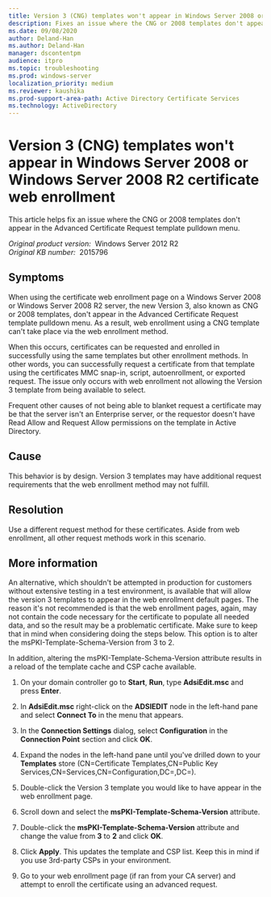 ```yaml
---
title: Version 3 (CNG) templates won't appear in Windows Server 2008 or Windows Server 2008 R2 certificate web enrollment
description: Fixes an issue where the CNG or 2008 templates don't appear in the Advanced Certificate Request template pulldown menu.
ms.date: 09/08/2020
author: Deland-Han
ms.author: Deland-Han
manager: dscontentpm
audience: itpro
ms.topic: troubleshooting
ms.prod: windows-server
localization_priority: medium
ms.reviewer: kaushika
ms.prod-support-area-path: Active Directory Certificate Services
ms.technology: ActiveDirectory
---
```

# Version 3 (CNG) templates won't appear in Windows Server 2008 or Windows Server 2008 R2 certificate web enrollment

This article helps fix an issue where the CNG or 2008 templates don't appear in the Advanced Certificate Request template pulldown menu.

_Original product version:_ &nbsp;Windows Server 2012 R2  
_Original KB number:_ &nbsp;2015796

## Symptoms

When using the certificate web enrollment page on a Windows Server 2008 or Windows Server 2008 R2 server, the new Version 3, also known as CNG or 2008 templates, don't appear in the Advanced Certificate Request template pulldown menu. As a result, web enrollment using a CNG template can't take place via the web enrollment method.

When this occurs, certificates can be requested and enrolled in successfully using the same templates but other enrollment methods. In other words, you can successfully request a certificate from that template using the certificates MMC snap-in, script, autoenrollment, or exported request. The issue only occurs with web enrollment not allowing the Version 3 template from being available to select.

Frequent other causes of not being able to blanket request a certificate may be that the server isn't an Enterprise server, or the requestor doesn't have Read Allow and Request Allow permissions on the template in Active Directory.

## Cause

This behavior is by design. Version 3 templates may have additional request requirements that the web enrollment method may not fulfill.

## Resolution

Use a different request method for these certificates. Aside from web enrollment, all other request methods work in this scenario.

## More information

An alternative, which shouldn't be attempted in production for customers without extensive testing in a test environment, is available that will allow the version 3 templates to appear in the web enrollment default pages. The reason it's not recommended is that the web enrollment pages, again, may not contain the code necessary for the certificate to populate all needed data, and so the result may be a problematic certificate. Make sure to keep that in mind when considering doing the steps below. This option is to alter the msPKI-Template-Schema-Version from 3 to 2.

In addition, altering the msPKI-Template-Schema-Version attribute results in a reload of the template cache and CSP cache available.

1. On your domain controller go to **Start**, **Run**, type **AdsiEdit.msc** and press **Enter**.

2. In **AdsiEdit.msc** right-click on the **ADSIEDIT** node in the left-hand pane and select **Connect To** in the menu that appears.

3. In the **Connection Settings** dialog, select **Configuration** in the **Connection Point** section and click **OK**.

4. Expand the nodes in the left-hand pane until you've drilled down to your **Templates** store (CN=Certificate Templates,CN=Public Key Services,CN=Services,CN=Configuration,DC=,DC=).

5. Double-click the Version 3 template you would like to have appear in the web enrollment page.

6. Scroll down and select the **msPKI-Template-Schema-Version** attribute.

7. Double-click the **msPKI-Template-Schema-Version** attribute and change the value from **3** to **2** and click **OK**.

8. Click **Apply**. This updates the template and CSP list. Keep this in mind if you use 3rd-party CSPs in your environment.

9. Go to your web enrollment page (if ran from your CA server) and attempt to enroll the certificate using an advanced request.
